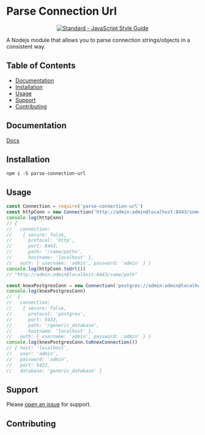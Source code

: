 # Parse Connection Url
<p align="center">
  <a href="https://standardjs.com"><img src="https://img.shields.io/badge/code_style-standard-brightgreen.svg" alt="Standard - JavaScript Style Guide"></a>
</p>

A Nodejs module that allows you to parse connection strings/objects in a consistent way.

## Table of Contents

- [Documentation](#documentation)
- [Installation](#installation)
- [Usage](#usage)
- [Support](#support)
- [Contributing](#contributing)

## Documentation

[Docs](https://jdziat.github.io/parse-connection-url/index.html) 

## Installation


```
npm i -S parse-connection-url
```

## Usage

```js
const Connection = require('parse-connection-url')
const httpConn = new Connection('http://admin:admin@localhost:8443/some/path')
console.log(httpConn)
// {
//   connection: 
//    { secure: false,
//      protocol: 'http',
//      port: 8443,
//      path: '/some/pathn',
//      hostname: 'localhost' },
//   auth: { username: 'admin', password: 'admin' } }
console.log(httpConn.toUrl())
// "http://admin:admin@localhost:8443/some/path"

const knexPostgresConn = new Connection('postgres://admin:admin@localhost:5432/generic_database')
console.log(knexPostgresConn)
//  {
//   connection: 
//    { secure: false,
//      protocol: 'postgres',
//      port: 5432,
//      path: '/generic_database',
//      hostname: 'localhost' },
//   auth: { username: 'admin', password: 'admin' } }
console.log(knexPostgresConn.toKnexConnection())
// { host: 'localhost',
//   user: 'admin',
//   password: 'admin',
//   port: 5432,
//   database: 'generic_database' }

```

## Support

Please [open an issue](https://github.com/jdziat/parse-connection-url/issues/new) for support.

## Contributing


